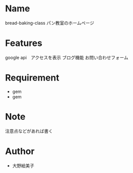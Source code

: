 
# Name
 
bread-baking-class
パン教室のホームページ
# Features
 
google api　アクセスを表示
ブログ機能
お問い合わせフォーム
 
# Requirement
 
* gem 
* gem
 
 
# Note
 
注意点などがあれば書く
 
# Author
 
* 大野絵美子
 